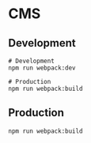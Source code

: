 # CMS

## Development
```shell
# Development
npm run webpack:dev

# Production
npm run webpack:build
```

## Production
```shell
npm run webpack:build
```
